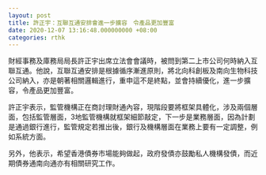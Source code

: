 ```yaml
---
layout: post
title: 許正宇：互聯互通安排會進一步擴容　令產品更加豐富
date: 2020-12-07 13:16:48.000000000 +08:00
categories: rthk
---
```


財經事務及庫務局局長許正宇出席立法會會議時，被問到第二上市公司何時納入互聯互通。他說，互聯互通安排是根據循序漸進原則，將北向科創板及南向生物科技公司納入，亦是朝著相關邏輯進行，重申這不是終點，並會持續優化，進一步擴容，令產品更加豐富。

許正宇表示，監管機構正在商討理財通內容，現階段要將框架具體化，涉及兩個層面，包括監管層面，3地監管機構就框架細節敲定，下一步是業務層面，因為計劃是通過銀行進行，監管規定若推出後，銀行及機構層面在業務上要有一定調整，例如系統方面。

另外，他表示，希望香港債券市場能夠做起，政府發債亦鼓勵私人機構發債，而近期債券通南向通亦有相關研究工作。
